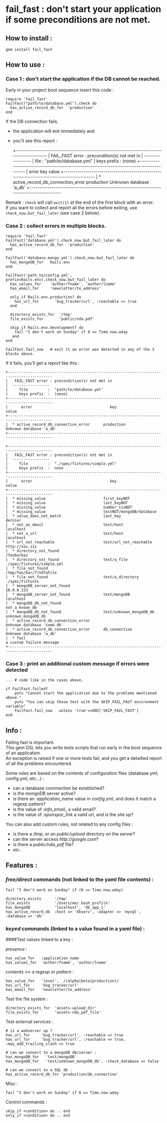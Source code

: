# fail_fast : don't start your application if some preconditions are not met.

## How to install :

    gem install fail_fast

## How to use :


### Case 1 : don't start the application if the DB cannot be reached.

Early in your project boot sequence insert this code :

	require 'fail_fast'
	FailFast("path/to/database.yml").check do
	  has_active_record_db_for  'production'
	end


If the DB connection fails,   
* the application will exit immediately and    
* you'll see this report :
  

    +------------------------------------------------------------------------------------------
    |   FAIL_FAST error : precondition(s) not met in
    |  -----------------
    |     file         :  "path/to/database.yml"
    |     keys prefix  :  (none)
    +------------------------------------------------------------------------------------------
    |      error                                   key                                value
    +------------------------------------------------------------------------------------------
    |  * active_record_db_connection_error      production                          Unknown database 'a_db'
    +------------------------------------------------------------------------------------------

Remark :  `check` will call `exit(1)` at the end of the first block with an error.   
If you want to collect and report all the errors before exiting, use `check_now.but_fail_later` (see case 2 below).

### Case 2 : collect errors in multiple blocks.


	require 'fail_fast'
	FailFast('database.yml').check_now.but_fail_later do
	  has_active_record_db_for  'production'
	end

	FailFast('database.mongo.yml').check_now.but_fail_later do
	  has_mongoDB_for   Rails.env
	end
	
	FailFast('path_to/config.yml', prefix=Rails.env).check_now.but_fail_later do
	  has_values_for    'author/fname', 'author/lname'
	  has_email_for     'newsletter/to_address'
	
	  only_if Rails.env.production? do
	    has_url_for       'bug_tracker/url', :reachable => true
	  end
	
	  directory_exists_for  '/tmp'
	  file_exists_for       'public/nda.pdf'
	
	  skip_if Rails.env.development? do
	    fail "I don't work on Sunday" if 0 == Time.now.wday
	   end
	end
	
	FailFast.fail_now   # exit it an error was detected in any of the 3 blocks above.


If it fails, you'll get a report like this :
    
    +------------------------------------------------------------------------------------------
    |   FAIL_FAST error : precondition(s) not met in
    |  -----------------
    |     file         :  "path/to/database.yml"
    |     keys prefix  :  (none)
    +------------------------------------------------------------------------------------------
    |      error                                   key                                value
    +------------------------------------------------------------------------------------------
    |  * active_record_db_connection_error      production                          Unknown database 'a_db'
    +------------------------------------------------------------------------------------------

    +------------------------------------------------------------------------------------------
    |   FAIL_FAST error : precondition(s) not met in
    |  -----------------
    |     file         :  "./spec/fixtures/simple.yml"
    |     keys prefix  :  none
    +------------------------------------------------------------------------------------------
    |      error                                   key                                value
    +------------------------------------------------------------------------------------------
    |  * missing_value                          first_keyNOT                                                       
    |  * missing_value                          last_keyNOT                                                        
    |  * missing_value                          number_sixNOT                                                      
    |  * missing_value                          testNOT/mongoDB/database                                           
    |  * value_does_not_match                   last_key                            dernier                        
    |  * not_an_email                           test/host                           localhost                      
    |  * not_a_url                              test/host                           localhost                      
    |  * url_not_reachable                      test/url_not_reachable              http://xxx.zzz                 
    |  * directory_not_found                                                        /foobarbaz                     
    |  * directory_not_found                    test/a_file                         ./spec/fixtures/simple.yml     
    |  * file_not_found                                                             /tmp/foo/bar/??nOTaFile        
    |  * file_not_found                         test/a_directory                    ./spec/fixtures                
    |  * mongoDB_server_not_found                                                   10.0.0.123                     
    |  * mongoDB_server_not_found               test/mongoDB                        localhost                      
    |  * mongoDB_db_not_found                                                       not_a_known_db                 
    |  * mongoDB_db_not_found                   test/unknown_mongoDB_db             unknown_mongoDB_db             
    |  * active_record_db_connection_error                                          Unknown database 'some-db'     
    |  * active_record_db_connection_error      db_connection                       Unknown database 'a_db'
    |  * fail                                                                       a custom failure message
    +------------------------------------------------------------------------------------------

### Case 3 : print an additional custom message if errors were detected

	...	# code like in the cases above.

	if FailFast.failed?
        puts "Cannot start the application due to the problems mentioned above."
		puts "You can skip those test with the SKIP_FAIL_FAST environment variable"
		FailFast.fail_now	unless 'true'==ENV['SKIP_FAIL_FAST']
	end



## Info :

Failing fast is important.   
This gem DSL lets you write tests scripts that run early in the boot sequence of an application.    
An exception is raised if one or more tests fail, and you get a detailled report of all the problems encountered.

Some rules are based on the contents of configuration files (database.yml, config.yml, etc...) :   

- can a database connnection be established?
- is the mongoDB server active?
- is there an _:application\_name_ value in _config.yml_, and does it match a regexp pattern?
- is the value of _:info\_email__ a valid email?
- is the value of _:sponspor\_link_ a valid url, and is the site up?

You can also add custom rules, not related to any config files :

 - is there a _/tmp_, or an _public/upload_ directory on the server?
 - can the server access _http://google.com_?
 - is there a _public/nda\_pdf_ file?
 - etc..


## Features :

### _free/direct_ commands (not linked to the yaml file contents) :

	fail "I don't work on Sunday" if (0 == Time.now.wday)

	directory_exists      '/tmp'
	file_exists           '/Users/me/.bash_profile'
	has_mongoDB           'localhost', 'db_app_1'
	has_active_record_db  :host => 'dbserv', :adapter => 'mysql', :database => 'db'

### _keyed_ commands (linked to a value found in a yaml file) :

####Test values linked to a key :   

*presence :*

	has_value_for   :application_name
	has_values_for  'author/fname', 'author/lname'

*contents <-> a regexp or pattern :*

	has_value_for   'level',  /(alpha|beta|production)/   
	has_url_for     'bug_tracker/url'   
	has_email_for   'newsletter/to_address'   

Test the file system :

	directory_exists_for  'assets-upload_dir'
	file_exists_for       'assets-nda_pdf_file'

Test external services :

	# is a webserver up ?
	has_url_for     'bug_tracker/url', :reachable => true
	has_url_for     'bug_tracker/url', :reachable => true, :may_add_trailing_slash => true

	# can we connect to a mongoDB db/server :
	has_mongoDB_for   'test/mongoDB'
	has_mongoDB_for   'test/unknown_mongoDB_db', :check_database => false
	
	# can we connect to a SQL db :
	has_active_record_db_for 'production/db_connection'
	
Misc :

	fail "I don't work on Sunday" if 0 == Time.now.wday

Control commands :

	skip_if <condition> do .. end
	only_if <condition> do .. end
